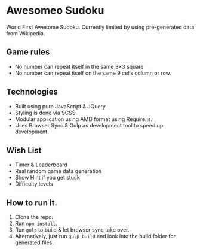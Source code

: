 # Awesomeo Sudoku

World First Awesome Sudoku.  Currently limited by using pre-generated data from Wikipedia.

## Game rules

* No number can repeat itself in the same 3×3 square
* No number can repeat itself on the same 9 cells column or row.

## Technologies

* Built using pure JavaScript & JQuery
* Styling is done via SCSS.  
* Modular application using AMD format using Require.js.
* Uses Browser Sync & Gulp as development tool to speed up development.


## Wish List

* Timer & Leaderboard
* Real random game data generation
* Show Hint if you get stuck
* Difficulty levels

## How to run it.

1. Clone the repo.  
1. Run `npm install`.
1. Run `gulp` to build & let browser sync take over.
1. Alternatively, just run `gulp build` and look into the build folder for generated files.
